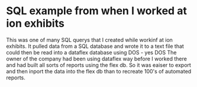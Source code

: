 # SQL example from when I worked at ion exhibits
This was one of many SQL querys that I created while workinf at ion exhibits.
It pulled data from a SQL database and wrote it to a text file that could then be read into a dataflex database using DOS - yes DOS
The owner of the company had been using dataflex way before I worked there and had built all sorts of reports using the flex db. So it was eaiser to export and then inport the data into the flex db than to recreate 100's of automated reports.  
